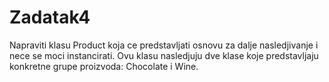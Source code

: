 # Zadatak4

Napraviti klasu Product koja ce predstavljati osnovu za dalje nasledjivanje i nece se moci instancirati. Ovu klasu nasledjuju dve klase koje predstavljaju konkretne grupe proizvoda: Chocolate i Wine.
